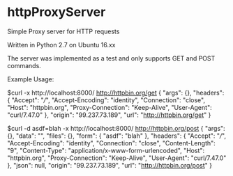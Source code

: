 # httpProxyServer
Simple Proxy server for HTTP requests 

Written in Python 2.7 on Ubuntu 16.xx

The server was implemented as a test and only supports GET and POST commands. 

Example Usage:

$curl -x http://localhost:8000/ http://httpbin.org/get
{
  "args": {}, 
  "headers": {
    "Accept": "*/*", 
    "Accept-Encoding": "identity", 
    "Connection": "close", 
    "Host": "httpbin.org", 
    "Proxy-Connection": "Keep-Alive", 
    "User-Agent": "curl/7.47.0"
  }, 
  "origin": "99.237.73.189", 
  "url": "http://httpbin.org/get"
}

$curl -d asdf=blah -x http://localhost:8000/ http://httpbin.org/post
{
  "args": {}, 
  "data": "", 
  "files": {}, 
  "form": {
    "asdf": "blah"
  }, 
  "headers": {
    "Accept": "*/*", 
    "Accept-Encoding": "identity", 
    "Connection": "close", 
    "Content-Length": "9", 
    "Content-Type": "application/x-www-form-urlencoded", 
    "Host": "httpbin.org", 
    "Proxy-Connection": "Keep-Alive", 
    "User-Agent": "curl/7.47.0"
  }, 
  "json": null, 
  "origin": "99.237.73.189", 
  "url": "http://httpbin.org/post"
}


